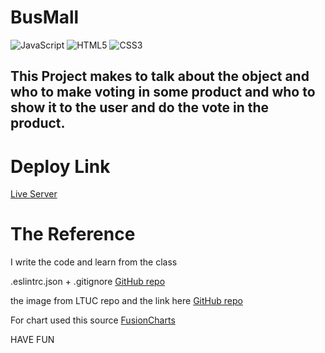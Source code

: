 # BusMall

![JavaScript](https://img.shields.io/badge/javascript-%23323330.svg?style=for-the-badge&logo=javascript&logoColor=%23F7DF1E)
![HTML5](https://img.shields.io/badge/html5-%23E34F26.svg?style=for-the-badge&logo=html5&logoColor=white)
![CSS3](https://img.shields.io/badge/css3-%231572B6.svg?style=for-the-badge&logo=css3&logoColor=white)

## This Project makes to talk about the object and who to make voting in some product and who to show it to the user and do the vote in the product.

# Deploy Link

[Live Server](https://naeemmusamh.github.io/BusMall/)

# The Reference

I write the code and learn from the class

.eslintrc.json + .gitignore [GitHub repo](https://github.com/LTUC/amman-201d14/tree/main/configs)

the image from LTUC repo and the link here [GitHub repo](https://github.com/LTUC/amman-201d14/tree/main/class-11/lab/assets)

For chart used this source [FusionCharts](https://www.fusioncharts.com/dev/getting-started/plain-javascript/rendering-different-charts-using-plain-javascript)

HAVE FUN

